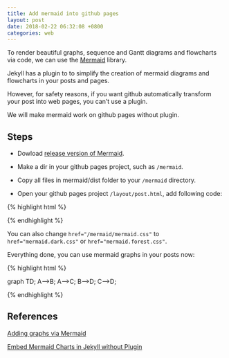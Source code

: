```yaml
---
title: Add mermaid into github pages
layout: post
date: 2018-02-22 06:32:08 +0800
categories: web
---
```


To render beautiful graphs, sequence and Gantt diagrams and flowcharts via code, we can use the [Mermaid](https://github.com/knsv/mermaid) library.

Jekyll has a plugin to to simplify the creation of mermaid diagrams and flowcharts in your posts and pages. 

However, for safety reasons, if you want github automatically transform your post into web pages, you can’t use a plugin. 

We will make mermaid work on github pages without plugin.

## Steps

- Dowload [release version of Mermaid](https://github.com/knsv/mermaid/releases).

- Make a dir in your github pages project, such as `/mermaid`.

- Copy all files in mermaid/dist folder to your `/mermaid` directory.

- Open your github pages project `/layout/post.html`, add following code:

{% highlight html %}

<script src="/mermaid/mermaid.min.js"></script>
<link rel="stylesheet" href="/mermaid/mermaid.css">
<script>mermaid.initialize({startOnLoad:true});</script>

{% endhighlight %}

You can also change `href="/mermaid/mermaid.css"` to `href="mermaid.dark.css"` or `href="mermaid.forest.css"`.

Everything done, you can use mermaid graphs in your posts now:

{% highlight html %}

<div class="mermaid">
graph TD;
    A-->B;
    A-->C;
    B-->D;
    C-->D;
</div>

{% endhighlight %}

## References

[Adding graphs via Mermaid](https://github.com/gnab/remark/wiki/Adding-graphs-via-Mermaid)

[Embed Mermaid Charts in Jekyll without Plugin](http://kkpattern.github.io/2015/05/15/Embed-Chart-in-Jekyll.html)

